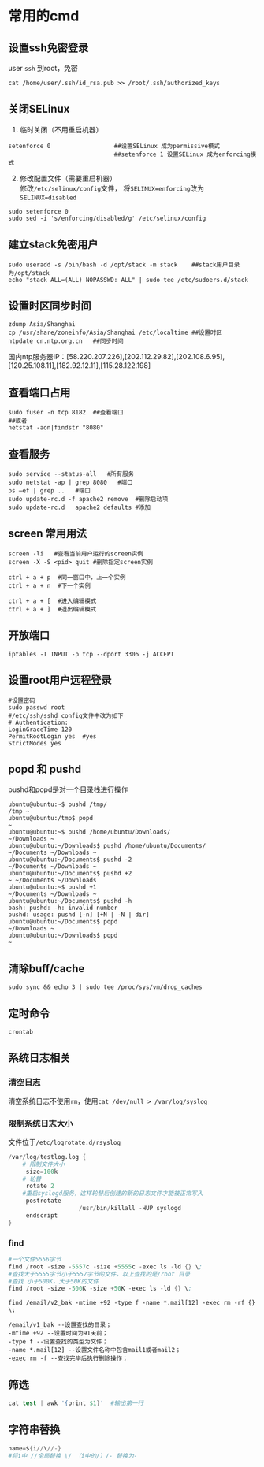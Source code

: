 # 常用的cmd  
## 设置ssh免密登录
user `ssh` 到root，免密
```shell
cat /home/user/.ssh/id_rsa.pub >> /root/.ssh/authorized_keys
```
## 关闭SELinux  
1. 临时关闭（不用重启机器）
```shell
setenforce 0                  ##设置SELinux 成为permissive模式
                              ##setenforce 1 设置SELinux 成为enforcing模式
```
2.  修改配置文件（需要重启机器）  
修改`/etc/selinux/config`文件，
将`SELINUX=enforcing`改为`SELINUX=disabled`

```shell
sudo setenforce 0
sudo sed -i 's/enforcing/disabled/g' /etc/selinux/config
```

## 建立stack免密用户
```shell
sudo useradd -s /bin/bash -d /opt/stack -m stack    ##stack用户目录为/opt/stack
echo "stack ALL=(ALL) NOPASSWD: ALL" | sudo tee /etc/sudoers.d/stack
```
## 设置时区同步时间
```shell
zdump Asia/Shanghai   
cp /usr/share/zoneinfo/Asia/Shanghai /etc/localtime ##设置时区
ntpdate cn.ntp.org.cn   ##同步时间
```
国内ntp服务器IP：[58.220.207.226],[202.112.29.82],[202.108.6.95],[120.25.108.11],[182.92.12.11],[115.28.122.198]

## 查看端口占用
```shell
sudo fuser -n tcp 8182  ##查看端口
##或者
netstat -aon|findstr "8080"
```
## 查看服务
```shell
sudo service --status-all   #所有服务
sudo netstat -ap | grep 8080   #端口
ps –ef | grep ..   #端口
sudo update-rc.d -f apache2 remove  #删除启动项
sudo update-rc.d   apache2 defaults #添加
```
## screen 常用用法
```shell
screen -li   #查看当前用户运行的screen实例
screen -X -S <pid> quit #删除指定screen实例

ctrl + a + p  #同一窗口中，上一个实例
ctrl + a + n  #下一个实例

ctrl + a + [  #进入编辑模式
ctrl + a + ]  #退出编辑模式
```
## 开放端口
```shell
iptables -I INPUT -p tcp --dport 3306 -j ACCEPT
```
## 设置root用户远程登录
```shell
#设置密码
sudo passwd root
#/etc/ssh/sshd_config文件中改为如下
# Authentication:
LoginGraceTime 120
PermitRootLogin yes  #yes
StrictModes yes
```
## popd 和 pushd
pushd和popd是对一个目录栈进行操作
```
ubuntu@ubuntu:~$ pushd /tmp/
/tmp ~
ubuntu@ubuntu:/tmp$ popd
~
ubuntu@ubuntu:~$ pushd /home/ubuntu/Downloads/
~/Downloads ~
ubuntu@ubuntu:~/Downloads$ pushd /home/ubuntu/Documents/
~/Documents ~/Downloads ~
ubuntu@ubuntu:~/Documents$ pushd -2
~/Documents ~/Downloads ~
ubuntu@ubuntu:~/Documents$ pushd +2
~ ~/Documents ~/Downloads
ubuntu@ubuntu:~$ pushd +1
~/Documents ~/Downloads ~
ubuntu@ubuntu:~/Documents$ pushd -h
bash: pushd: -h: invalid number
pushd: usage: pushd [-n] [+N | -N | dir]
ubuntu@ubuntu:~/Documents$ popd 
~/Downloads ~
ubuntu@ubuntu:~/Downloads$ popd 
~
```

## 清除buff/cache
```
sudo sync && echo 3 | sudo tee /proc/sys/vm/drop_caches
```

## 定时命令
```
crontab
```

## 系统日志相关
### 清空日志
清空系统日志不使用`rm`，使用`cat /dev/null > /var/log/syslog `
### 限制系统日志大小
文件位于`/etc/logrotate.d/rsyslog`
```s
/var/log/testlog.log {
    # 限制文件大小
     size=100k
    # 轮替
     rotate 2
    #重启syslogd服务，这样轮替后创建的新的日志文件才能被正常写入
     postrotate
                    /usr/bin/killall -HUP syslogd
     endscript
}
```


### find
```s
#一个文件5556字节
find /root -size -5557c -size +5555c -exec ls -ld {} \;
#查找大于5555字节小于5557字节的文件，以上查找的是/root 目录
#查找 小于500K，大于50K的文件
find /root -size -500K -size +50K -exec ls -ld {} \;
```
```
find /email/v2_bak -mtime +92 -type f -name *.mail[12] -exec rm -rf {} \;

/email/v1_bak --设置查找的目录；
-mtime +92 --设置时间为91天前；
-type f --设置查找的类型为文件；
-name *.mail[12] --设置文件名称中包含mail1或者mail2；
-exec rm -f --查找完毕后执行删除操作；
```

## 筛选
```s
cat test | awk '{print $1}'  #输出第一行
```

## 字符串替换
```s
name=${i//\//-} 
#将i中 //全局替换 \/ （i中的/）/- 替换为-
```